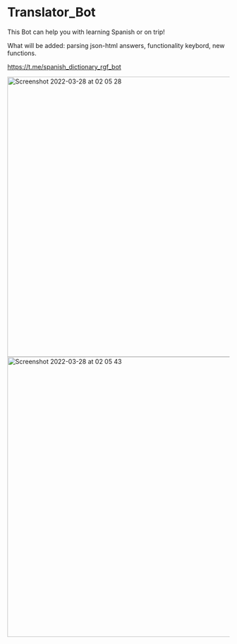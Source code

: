 # Translator_Bot

This Bot can help you with learning Spanish or on trip!

What will be added: parsing json-html answers, functionality keybord, new functions.

https://t.me/spanish_dictionary_rgf_bot

<img width="634" alt="Screenshot 2022-03-28 at 02 05 28" src="https://user-images.githubusercontent.com/81358883/160305053-ce23348f-3ef9-451b-9960-b47be8bc4258.png">

<img width="634" alt="Screenshot 2022-03-28 at 02 05 43" src="https://user-images.githubusercontent.com/81358883/160305054-284dd743-8ffc-4783-a89a-df4c187d707f.png">
